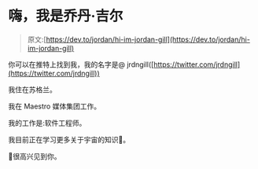 # 嗨，我是乔丹·吉尔

> 原文:[https://dev.to/jordan/hi-im-jordan-gill](https://dev.to/jordan/hi-im-jordan-gill)

你可以在推特上找到我，我的名字是@ jrdngill([https://twitter.com/jrdngill](https://twitter.com/jrdngill))

我住在苏格兰。

我在 Maestro 媒体集团工作。

我的工作是:软件工程师。

我目前正在学习更多关于宇宙的知识🌌。

👋很高兴见到你。